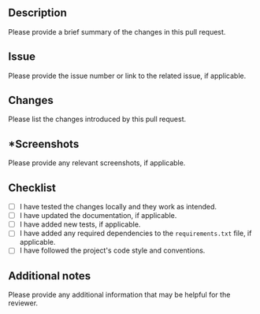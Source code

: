 ## Description

Please provide a brief summary of the changes in this pull request.

## Issue

Please provide the issue number or link to the related issue, if applicable.

## Changes

Please list the changes introduced by this pull request.

## *Screenshots

Please provide any relevant screenshots, if applicable.

## Checklist

- [ ] I have tested the changes locally and they work as intended.
- [ ] I have updated the documentation, if applicable.
- [ ] I have added new tests, if applicable.
- [ ] I have added any required dependencies to the `requirements.txt` file, if applicable.
- [ ] I have followed the project's code style and conventions.

## Additional notes

Please provide any additional information that may be helpful for the reviewer.
